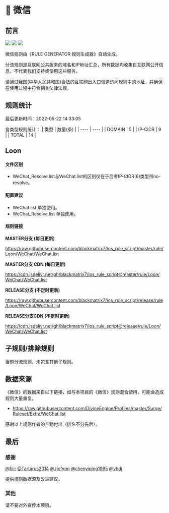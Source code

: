 # 🧸 微信

## 前言

![](https://shields.io/badge/-移除重复规则-ff69b4) ![](https://shields.io/badge/-DOMAIN与DOMAIN--SUFFIX合并-green) ![](https://shields.io/badge/-IP--CIDR(6)合并-blueviolet) 

微信规则由《RULE GENERATOR 规则生成器》自动生成。

分流规则是互联网公共服务的域名和IP地址汇总，所有数据均收集自互联网公开信息，不代表我们支持或使用这些服务。

请通过我国(中华人民共和国)合法的互联网出入口信道访问规则中的地址，并确保在使用过程中符合相关法律法规。

## 规则统计

最后更新时间：2022-05-22 14:33:05

各类型规则统计：
| 类型 | 数量(条)  | 
| ---- | ----  |
| DOMAIN | 5  | 
| IP-CIDR | 9  | 
| TOTAL | 14  | 


## Loon 

#### 文件区别
- WeChat_Resolve.list与WeChat.list的区别仅在于后者IP-CIDR(6)类型带no-resolve。

#### 配置建议
- WeChat.list 单独使用。
- WeChat_Resolve.list 单独使用。

#### 规则链接
**MASTER分支 (每日更新)**

https://raw.githubusercontent.com/blackmatrix7/ios_rule_script/master/rule/Loon/WeChat/WeChat.list

**MASTER分支 CDN (每日更新)**

https://cdn.jsdelivr.net/gh/blackmatrix7/ios_rule_script@master/rule/Loon/WeChat/WeChat.list

**RELEASE分支 (不定时更新)**

https://raw.githubusercontent.com/blackmatrix7/ios_rule_script/release/rule/Loon/WeChat/WeChat.list

**RELEASE分支CDN (不定时更新)**

https://cdn.jsdelivr.net/gh/blackmatrix7/ios_rule_script@release/rule/Loon/WeChat/WeChat.list

## 子规则/排除规则


当前分流规则，未包含其他子规则。

## 数据来源

《微信》的数据来自以下链接，如与本项目的《微信》规则混合使用，可能会造成规则大量重复。

- https://raw.githubusercontent.com/DivineEngine/Profiles/master/Surge/Ruleset/Extra/WeChat.list


感谢以上规则作者的辛勤付出（排名不分先后）。

## 最后

### 感谢

[@fiiir](https://github.com/fiiir) [@Tartarus2014](https://github.com/Tartarus2014) [@zjcfynn](https://github.com/zjcfynn) [@chenyiping1995](https://github.com/chenyiping1995) [@vhdj](https://github.com/vhdj)

提供规则数据源及改进建议。

### 其他

请不要对外宣传本项目。